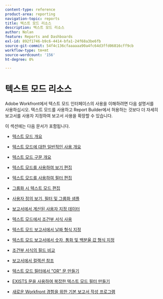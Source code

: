 ```yaml
---
content-type: reference
product-area: reporting
navigation-topic: reports
title: 텍스트 모드 리소스
description: 텍스트 모드 리소스
author: Nolan
feature: Reports and Dashboards
exl-id: 892f1746-b9c6-4414-bfa1-24f68a3be6fb
source-git-commit: 54f4c136cfaaaaaa90a4fc64d3ffd06816cff9cb
workflow-type: tm+mt
source-wordcount: '156'
ht-degree: 0%

---
```


# 텍스트 모드 리소스

<!--
<p data-mc-conditions="QuicksilverOrClassic.Draft mode">(NOTE: Alina: This is the section article with links to all other articles in this section)</p>
-->

Adobe Workfront에서 텍스트 모드 인터페이스의 사용을 이해하려면 다음 설명서를 사용하십시오. 텍스트 모드를 사용하고 Report Builder에서 허용하는 것보다 더 자세히 보고서를 사용자 지정하여 보고서 사용을 확장할 수 있습니다.

이 섹션에는 다음 문서가 포함됩니다.

* [텍스트 모드 개요](../../../reports-and-dashboards/reports/text-mode/understand-text-mode.md)
* [텍스트 모드에 대한 일반적인 사용 개요](../../../reports-and-dashboards/reports/text-mode/understand-common-uses-text-mode.md)
* [텍스트 모드 구문 개요](../../../reports-and-dashboards/reports/text-mode/text-mode-syntax-overview.md)
* [텍스트 모드를 사용하여 보기 편집](../../../reports-and-dashboards/reports/text-mode/edit-text-mode-in-view.md)
* [텍스트 모드를 사용하여 필터 편집](../../../reports-and-dashboards/reports/text-mode/edit-text-mode-in-filter.md)
* [그룹화 시 텍스트 모드 편집](../../../reports-and-dashboards/reports/text-mode/edit-text-mode-in-grouping.md)
* [사용자 정의 보기, 필터 및 그룹화 샘플](../../../reports-and-dashboards/reports/custom-view-filter-grouping-samples/custom-view-filter-grouping-samples.md)

   <!--
  <MadCap:conditionalText data-mc-conditions="QuicksilverOrClassic.Draft mode">
  (NOTE: this is linked here although from another section)
  </MadCap:conditionalText>
  -->

* [보고서에서 계산된 사용자 지정 데이터](../../../reports-and-dashboards/reports/calc-cstm-data-reports/calculated-custom-data-reports.md)

   <!--
  <MadCap:conditionalText data-mc-conditions="QuicksilverOrClassic.Draft mode">
  (NOTE: this is linked here although from another section)
  </MadCap:conditionalText>
  -->

* [텍스트 모드에서 조건부 서식 사용](../../../reports-and-dashboards/reports/text-mode/use-conditional-formatting-text-mode.md)
* [텍스트 모드 보고서에서 날짜 형식 지정](../../../reports-and-dashboards/reports/text-mode/format-dates-in-text-mode-reports.md)
* [텍스트 모드 보고서에서 숫자, 통화 및 백분율 값 형식 지정](../../../reports-and-dashboards/reports/text-mode/format-numbers-in-text-mode-reports.md)
* [조건부 서식의 필드 비교](../../../reports-and-dashboards/reports/text-mode/compare-fields-conditional-formatting.md)
* [보고서에서 컬렉션 참조](../../../reports-and-dashboards/reports/text-mode/reference-collections-report.md)
* [텍스트 모드 필터에서 &quot;OR&quot; 문 만들기](../../../reports-and-dashboards/reports/text-mode/create-or-statements-in-filters-text-mode.md)
* [EXISTS 문을 사용하여 복잡한 텍스트 모드 필터 만들기](../../../reports-and-dashboards/reports/text-mode/create-complex-text-mode-filters-using-exists-statements.md)
* [새로운 Workfront 경험을 위한 기본 보고서 작성 프로그램](https://one.workfront.com/s/basic-report-creation-program)
